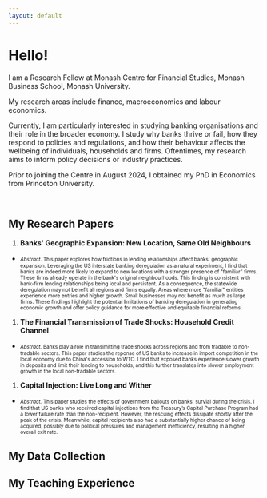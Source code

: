 ```yaml
---
layout: default
---
```


<h1>Hello!</h1>

<p>I am a Research Fellow at Monash Centre for Financial Studies, Monash Business School, Monash University.</p>

<p>My research areas include finance, macroeconomics and labour economics. </p>
  
<p>Currently, I am particularly interested in studying banking organisations and their role in the broader economy. 
  I study why banks thrive or fail, 
  how they respond to policies and regulations, 
  and how their behaviour affects the wellbeing of individuals, households and firms. 
  Oftentimes, my research aims to inform policy decisions or industry practices. </p>

<p>Prior to joining the Centre in August 2024, I obtained my PhD in Economics from Princeton University. </p>

<br>

<h2>My Research Papers</h2>

1. <b>Banks' Geographic Expansion: New Location, Same Old Neighbours</b>
  - <font size="-2"><i>Abstract.</i> This paper explores how frictions in lending relationships affect banks' geographic expansion. Leveraging the US interstate banking deregulation as a natural experiment, I find that banks are indeed more likely to expand to new locations with a stronger presence of "familiar" firms. These firms already operate in the bank's original neighbourhoods. This finding is consistent with bank-firm lending relationships being local and persistent. As a consequence, the statewide deregulation may not benefit all regions and firms equally. Areas where more "familiar" entities experience more entries and higher growth. Small businesses may not benefit as much as large firms. These findings highlight the potential limitations of banking deregulation in generating economic growth and offer policy guidance for more effective and equitable financial reforms.</font> <br>

1. <b>The Financial Transmission of Trade Shocks: Household Credit Channel</b>
  - <font size="-2"><i>Abstract.</i> Banks play a role in transimitting trade shocks across regions and from tradable to non-tradable sectors. This paper studies the reponse of US banks to increase in import competition in the local economy due to China's accession to WTO. I find that exposed banks experience slower growth in deposits and limit their lending to households, and this further translates into slower employment growth in the local non-tradable sectors.</font> <br>

1. <b>Capital Injection: Live Long and Wither</b>
  - <font size="-2"><i>Abstract.</i> This paper studies the effects of government bailouts on banks' survial during the crisis. I find that US banks who received capital injections from the Treasury’s Capital Purchase Program had a lower failure rate than the non-recipient. However, the rescuing effects dissipate shortly after the peak of the crisis. Meanwhile, capital recipients also had a substantially higher chance of being acquired, possibly due to political pressures and management inefficiency, resulting in a higher overall exit rate.</font>  <br>


<h2>My Data Collection</h2>


<h2>My Teaching Experience</h2>
